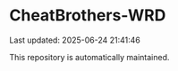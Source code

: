 # CheatBrothers-WRD

Last updated: 2025-06-24 21:41:46

This repository is automatically maintained.
